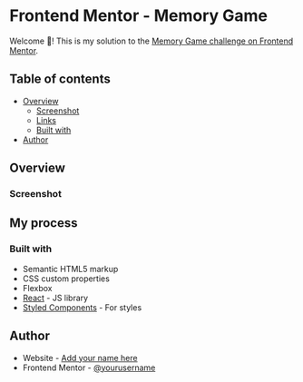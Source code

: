 # Frontend Mentor -  Memory Game
Welcome 👋! This is my solution to the [Memory Game challenge on Frontend Mentor](https://www.frontendmentor.io/challenges/memory-game-vse4WFPvM).

## Table of contents

- [Overview](#overview)
  - [Screenshot](#screenshot)
  - [Links](#links)
  - [Built with](#built-with)
- [Author](#author)

## Overview

### Screenshot


## My process

### Built with

- Semantic HTML5 markup
- CSS custom properties
- Flexbox
- [React](https://reactjs.org/) - JS library
- [Styled Components](https://styled-components.com/) - For styles

## Author

- Website - [Add your name here](https://com)
- Frontend Mentor - [@yourusername](https://www.frontendmentor.io/profile/yourusername)
